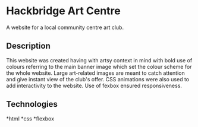 # Hackbridge Art Centre

A website for a local community centre art club.

## Description

This website was created having with artsy context in mind with bold use of colours referring to the main banner image which set the colour scheme for the whole website. Large art-related images are meant to catch attention and give instant view of the club's offer. CSS animations were also used to add interactivity to the website. Use of fexbox ensured responsiveness.

## Technologies
*html
*css
*flexbox